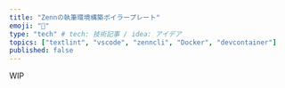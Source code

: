 ```yaml
---
title: "Zennの執筆環境構築ボイラープレート"
emoji: "📑"
type: "tech" # tech: 技術記事 / idea: アイデア
topics: ["textlint", "vscode", "zenncli", "Docker", "devcontainer"]
published: false
---
```


WIP